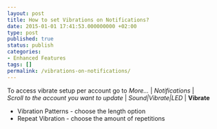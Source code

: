 ```yaml
---
layout: post
title: How to set Vibrations on Notifications?
date: 2015-01-01 17:41:53.000000000 +02:00
type: post
published: true
status: publish
categories:
- Enhanced Features
tags: []
permalink: /vibrations-on-notifications/
---
```


To access vibrate setup per account go to *More...* \| *Notifications* \| *Scroll to the account you want to update* \| *Sound\|Vibrate\|LED* | **Vibrate**

* Vibration Patterns - choose the length option
* Repeat Vibration - choose the amount of repetitions

